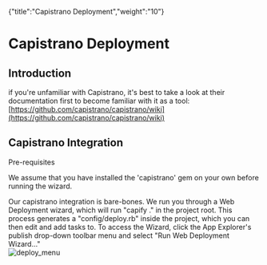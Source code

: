 {"title":"Capistrano Deployment","weight":"10"} 

# Capistrano Deployment

## Introduction

if you're unfamiliar with Capistrano, it's best to take a look at their documentation first to become familiar with it as a tool: [https://github.com/capistrano/capistrano/wiki](https://github.com/capistrano/capistrano/wiki)

## Capistrano Integration

Pre-requisites

We assume that you have installed the 'capistrano' gem on your own before running the wizard.

Our capistrano integration is bare-bones. We run you through a Web Deployment wizard, which will run "capify ." in the project root. This process generates a "config/deploy.rb" inside the project, which you can then edit and add tasks to. To access the Wizard, click the App Explorer's publish drop-down toolbar menu and select "Run Web Deployment Wizard..."  
![deploy_menu](/Images/appc/download/attachments/30083199/deploy_menu.png)